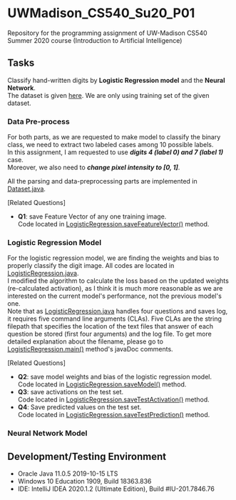 # UWMadison_CS540_Su20_P01

Repository for the programming assignment of UW-Madison CS540 Summer 2020 course 
(Introduction to Artificial Intelligence)


## Tasks

Classify hand-written digits by **Logistic Regression model** and the **Neural Network**.  
The dataset is given [here](https://pjreddie.com/projects/mnist-in-csv/).
We are only using training set of the given dataset.  


### Data Pre-process

For both parts, as we are requested to make model to classify the binary class,
we need to extract two labeled cases among 10 possible labels.  
In this assignment, I am requested to use ***digits 4 (label 0) and 7 (label 1)*** case.  
Moreover, we also need to ***change pixel intensity to [0, 1]***.

All the parsing and data-preprocessing parts are implemented in
[Dataset.java](https://github.com/hyecheol123/UWMadison_CS540_Su20_P01/blob/master/Dataset.java).

[Related Questions]  
- **Q1**: save Feature Vector of any one training image.   
          Code located in [LogisticRegression.saveFeatureVector()](https://github.com/hyecheol123/UWMadison_CS540_Su20_P01/blob/master/LogisticRegression.java#L204) method.


### Logistic Regression Model

For the logistic regression model, we are finding the weights and bias to properly classify the digit image.
All codes are located in [LogisticRegression.java](https://github.com/hyecheol123/UWMadison_CS540_Su20_P01/blob/master/LogisticRegression.java).  
I modified the algorithm to calculate the loss based on the updated weights (re-calculated activation),
as I think it is much more reasonable as we are interested on the current model's performance,
not the previous model's one.  
Note that as [LogisticRegression.java](https://github.com/hyecheol123/UWMadison_CS540_Su20_P01/blob/master/LogisticRegression.java)
handles four questions and saves log, it requires five command line arguments (CLAs).
Five CLAs are the string filepath that specifies the location of the text files 
that answer of each question be stored (first four arguments) and the log file.
To get more detailed explanation about the filename,
please go to [LogisticRegression.main()](https://github.com/hyecheol123/UWMadison_CS540_Su20_P01/blob/master/LogisticRegression.java#L74)
method's javaDoc comments.

[Related Questions]  
- **Q2**: save model weights and bias of the logistic regression model.  
          Code located in [LogisticRegression.saveModel()](https://github.com/hyecheol123/UWMadison_CS540_Su20_P01/blob/master/LogisticRegression.java#L321) method.  
- **Q3**: save activations on the test set.  
          Code located in [LogisticRegression.saveTestActivation()](https://github.com/hyecheol123/UWMadison_CS540_Su20_P01/blob/master/LogisticRegression.java#L356) method.  
- **Q4**: Save predicted values on the test set.  
          Code located in [LogisticRegression.saveTestPrediction()](https://github.com/hyecheol123/UWMadison_CS540_Su20_P01/blob/master/LogisticRegression.java#L392) method.  


### Neural Network Model


## Development/Testing Environment
- Oracle Java 11.0.5 2019-10-15 LTS
- Windows 10 Education 1909, Build 18363.836
- IDE: IntelliJ IDEA 2020.1.2 (Ultimate Edition), Build #IU-201.7846.76